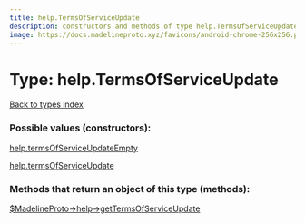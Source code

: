 ```yaml
---
title: help.TermsOfServiceUpdate
description: constructors and methods of type help.TermsOfServiceUpdate
image: https://docs.madelineproto.xyz/favicons/android-chrome-256x256.png
---
```

# Type: help.TermsOfServiceUpdate  
[Back to types index](index.md)



### Possible values (constructors):

[help.termsOfServiceUpdateEmpty](../constructors/help.termsOfServiceUpdateEmpty.md)  

[help.termsOfServiceUpdate](../constructors/help.termsOfServiceUpdate.md)  



### Methods that return an object of this type (methods):

[$MadelineProto->help->getTermsOfServiceUpdate](../methods/help.getTermsOfServiceUpdate.md)  



